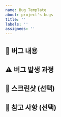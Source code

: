 ```yaml
---
name: Bug Template
about: project's bugs
title: ''
labels: ''
assignees: ''
---
```


## 🐞 버그 내용

## ⚠️ 버그 발생 과정

## 📸 스크린샷 (선택)

## 🔆 참고 사항 (선택)
